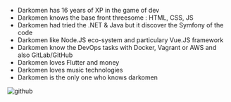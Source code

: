 - Darkomen has 16 years of XP in the game of dev
- Darkomen knows the base front threesome : HTML, CSS, JS
- Darkomen had tried the .NET & Java but it discover the Symfony of the code
- Darkomen like Node.JS eco-system and particulary Vue.JS framework
- Darkomen know the DevOps tasks with Docker, Vagrant or AWS and also GitLab/GitHub
- Darkomen loves Flutter and money
- Darkomen loves music technologies
- Darkomen is the only one who knows darkomen


![github](#C90827)


<!--
**darkomenx/darkomenx** is a ✨ _special_ ✨ repository because its `README.md` (this file) appears on your GitHub profile.

Here are some ideas to get you started:

- 🔭 I’m currently working on ...
- 🌱 I’m currently learning ...
- 👯 I’m looking to collaborate on ...
- 🤔 I’m looking for help with ...
- 💬 Ask me about ...
- 📫 How to reach me: ...
- 😄 Pronouns: ...
- ⚡ Fun fact: ...
-->
